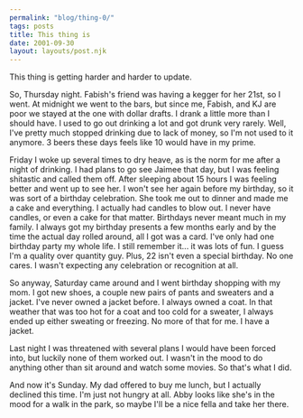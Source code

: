 ```yaml
---
permalink: "blog/thing-0/"
tags: posts
title: This thing is
date: 2001-09-30
layout: layouts/post.njk
---
```


This thing is getting harder and harder to update.

So, Thursday night. Fabish's friend was having a kegger for her 21st, so I went. At midnight we went to the bars, but since me, Fabish, and KJ are poor we stayed at the one with dollar drafts. I drank a little more than I should have. I used to go out drinking a lot and got drunk very rarely. Well, I've pretty much stopped drinking due to lack of money, so I'm not used to it anymore. 3 beers these days feels like 10 would have in my prime.

Friday I woke up several times to dry heave, as is the norm for me after a night of drinking. I had plans to go see Jaimee that day, but I was feeling shitastic and called them off. After sleeping about 15 hours I was feeling better and went up to see her. I won't see her again before my birthday, so it was sort of a birthday celebration. She took me out to dinner and made me a cake and everything. I actually had candles to blow out. I never have candles, or even a cake for that matter. Birthdays never meant much in my family. I always got my birthday presents a few months early and by the time the actual day rolled around, all I got was a card. I've only had one birthday party my whole life. I still remember it... it was lots of fun. I guess I'm a quality over quantity guy. Plus, 22 isn't even a special birthday. No one cares. I wasn't expecting any celebration or recognition at all.

So anyway, Saturday came around and I went birthday shopping with my mom. I got new shoes, a couple new pairs of pants and sweaters and a jacket. I've never owned a jacket before. I always owned a coat. In that weather that was too hot for a coat and too cold for a sweater, I always ended up either sweating or freezing. No more of that for me. I have a jacket.

Last night I was threatened with several plans I would have been forced into, but luckily none of them worked out. I wasn't in the mood to do anything other than sit around and watch some movies. So that's what I did. 

And now it's Sunday. My dad offered to buy me lunch, but I actually declined this time. I'm just not hungry at all. Abby looks like she's in the mood for a walk in the park, so maybe I'll be a nice fella and take her there.
